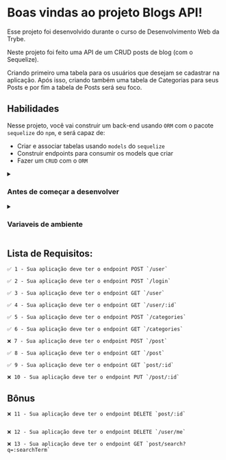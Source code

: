 # Boas vindas ao projeto Blogs API!

Esse projeto foi desenvolvido durante o curso de Desenvolvimento Web da Trybe.

Neste projeto foi feito uma API de um CRUD posts de blog (com o Sequelize).

Criando primeiro uma tabela para os usuários que desejam se cadastrar na aplicação. Após isso, criando também uma tabela de Categorias para seus Posts e por fim a tabela de Posts será seu foco.

## Habilidades 

Nesse projeto, você vai construir um back-end usando `ORM` com o pacote `sequelize` do `npm`, e será capaz de:
 - Criar e associar tabelas usando `models` do `sequelize`
 - Construir endpoints para consumir os models que criar 
 - Fazer um `CRUD` com o `ORM`

<details>
  <summary>
    <h3>
      Antes de começar a desenvolver
    </h3>
    </summary>

1. Clone o repositório
  * `git clone https://github.com/mabiiak/blogs-api.git`.
  * Entre na pasta do repositório que você acabou de clonar:
    * `cd blogs-api`

2. Instale as dependências
  * `npm install`

3. Crie uma branch a partir da branch `master`
  * Verifique que você está na branch `master`
    * Exemplo: `git branch`
  * Se não estiver, mude para a branch `master`
    * Exemplo: `git checkout master`
  * Agora crie uma branch à qual você vai submeter os `commits` do seu projeto
    * Você deve criar uma branch no seguinte formato: `nome-de-usuario-nome-do-projeto`
    * Exemplo: `git checkout -b nome-blogs-api`

4. Adicione as mudanças ao _stage_ do Git e faça um `commit`
  * Verifique que as mudanças ainda não estão no _stage_
  * Adicione o novo arquivo ao _stage_ do Git
      * Exemplo:
        * `git add .` (adicionando todas as mudanças - _que estavam em vermelho_ - ao stage do Git)
        * `git status` (deve aparecer listado o arquivo _joaozinho/README.md_ em verde)
  * Faça o `commit` inicial
      * Exemplo:
        * `git commit -m 'descrição commit'`
        * `git status`

5. Adicione a sua branch com o novo `commit` ao repositório remoto
  * Usando o exemplo anterior: `git push -u origin nome-blogs-api`

6. Crie um novo `Pull Request` _(PR)_
  * Vá até a página de _Pull Requests_ do [repositório no GitHub](https://github.com/mabiiak/blogs-api/pulls)
  * Clique no botão verde _"New pull request"_
  * Clique na caixa de seleção _"Compare"_ e escolha a sua branch **com atenção**
  * Clique no botão verde _"Create pull request"_
  * Adicione uma descrição para o _Pull Request_ e clique no botão verde _"Create pull request"_
  * Volte até a [página de _Pull Requests_ do repositório](https://github.com/mabiiak/blogs-api/pulls) e confira que o seu _Pull Request_ está criado

</details>

<details>
  <summary>
    <h3>
      Variaveis de ambiente
    </h3>
    </summary>

**Você irá precisar configurar as variáveis globais do MySQL.** Você pode usar esse [Conteúdo de variáveis de ambiente com NodeJS](https://blog.rocketseat.com.br/variaveis-ambiente-nodejs/) como referência.

**Faça essas configurações também para as variáveis de ambiente usadas nesses arquivo:**

`blogs-api/config/config.js`

```
module.exports = {
  development: {
    username: process.env.MYSQL_USER,
    password: process.env.MYSQL_PASSWORD,
    database: 'blogs_api',
    host: process.env.HOSTNAME,
    dialect: 'mysql',
  },
  test: {
    username: process.env.MYSQL_USER,
    password: process.env.MYSQL_PASSWORD,
    database: 'blogs_api',
    host: process.env.HOSTNAME,
    dialect: 'mysql',
  },
  production: {
    username: process.env.MYSQL_USER,
    password: process.env.MYSQL_PASSWORD,
    database: 'blogs_api',
    host: process.env.HOSTNAME,
    dialect: 'mysql',
  },
};
```

**(Neste arquivo é obrigatório deixar o nome do database como `"database": 'blogs_api'`)**

**É essencial usar essas 3 variáveis no arquivo acima:**

#### Variáveis:

`host: process.env.HOSTNAME`

`user: process.env.MYSQL_USER`

`password: process.env.MYSQL_PASSWORD`

**Com elas que iremos conseguir conectar ao banco do avaliador automático**

**⚠️ Variáveis de ambiente além das especificadas acima não são suportadas, pois não são esperadas pelo avaliador do projeto. ⚠️**

</details>

## Lista de Requisitos:

    ✅ 1 - Sua aplicação deve ter o endpoint POST `/user`

    ✅ 2 - Sua aplicação deve ter o endpoint POST `/login`

    ✅ 3 - Sua aplicação deve ter o endpoint GET `/user`

    ✅ 4 - Sua aplicação deve ter o endpoint GET `/user/:id`

    ✅ 5 - Sua aplicação deve ter o endpoint POST `/categories`

    ✅ 6 - Sua aplicação deve ter o endpoint GET `/categories`

    ❌ 7 - Sua aplicação deve ter o endpoint POST `/post`

    ✅ 8 - Sua aplicação deve ter o endpoint GET `/post`

    ✅ 9 - Sua aplicação deve ter o endpoint GET `post/:id`

    ❌ 10 - Sua aplicação deve ter o endpoint PUT `/post/:id`

## Bônus

    ❌ 11 - Sua aplicação deve ter o endpoint DELETE `post/:id`


    ❌ 12 - Sua aplicação deve ter o endpoint DELETE `/user/me`

    ❌ 13 - Sua aplicação deve ter o endpoint GET `post/search?q=:searchTerm`
